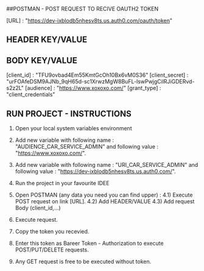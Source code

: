 ##POSTMAN - POST REQUEST TO RECIVE OAUTH2 TOKEN

[URL] : "https://dev-ixblodb5nhesv8ts.us.auth0.com/oauth/token"

## HEADER KEY/VALUE

[content-type]: "application/json"

## BODY KEY/VALUE

[client_id] : "TFU9ovbad4Em55KmtGcOh10Bx6vM0S36"
[client_secret] : "urFOAfeDSM9AJNb_9qH65d-sc1XrwzMgW8BuFL-lswPwjgCilRJiGDERvd-s2z2L"
[audience] : "https://www.xoxoxo.com/"
[grant_type] : "client_credentials"

## RUN PROJECT - INSTRUCTIONS

1) Open your local system variables environment
2) Add new variable with following name : "AUDIENCE_CAR_SERVICE_ADMIN"
and following value : "https://www.xoxoxo.com/".
3) Add new variable with following name : "URI_CAR_SERVICE_ADMIN"
and following value : "https://dev-ixblodb5nhesv8ts.us.auth0.com/".

3) Run the project in your favourite IDEE
4) Open POSTMAN (any data you need you can find upper) : 
	4.1) Execute POST request on link [URL].
	4.2) Add HEADER/VALUE
	4.3) Add request Body (client_id,...)
5) Execute request.
6) Copy the token you recevied.
7) Enter this token as Bareer Token - Authorization to execute POST/PUT/DELETE requests.
8) Any GET request is free to be executed without token.

